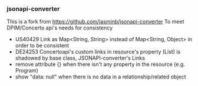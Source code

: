 ### jsonapi-converter
This is a fork from https://github.com/jasminb/jsonapi-converter
To meet DPIM/Concerto api's needs for consistency

* US40429 Link as Map<String, String> instead of Map<String, Object> in order to be consistent
* DE24253 Concertoapi's custom links in resource's property (List<Links>) is shadowed by base class, JSONAPI-converter's Links
* remove attribute {} when there isn't any property in the resource (e.g. Program)
* show "data: null" when there is no data in a relationship/related object